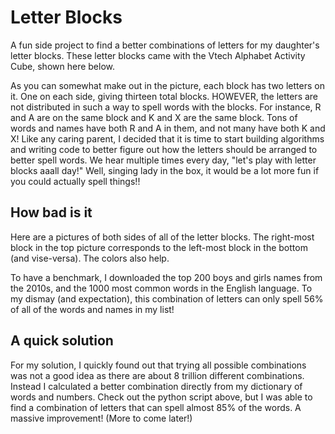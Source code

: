 # Letter Blocks

A fun side project to find a better combinations of letters for my daughter's letter blocks. These letter blocks came with the Vtech Alphabet Activity Cube, shown here below.



As you can somewhat make out in the picture, each block has two letters on it. One on each side, giving thirteen total blocks. HOWEVER, the letters are not distributed in such a way to spell words with the blocks. For instance, R and A are on the same block and K and X are the same block. Tons of words and names have both R and A in them, and not many have both K and X! Like any caring parent, I decided that it is time to start building algorithms and writing code to better figure out how the letters should be arranged to better spell words. We hear multiple times every day, "let's play with letter blocks aaall day!" Well, singing lady in the box, it would be a lot more fun if you could actually spell things!!

## How bad is it

Here are a pictures of both sides of all of the letter blocks. The right-most block in the top picture corresponds to the left-most block in the bottom (and vise-versa). The colors also help.

To have a benchmark, I downloaded the top 200 boys and girls names from the 2010s, and the 1000 most common words in the English language. To my dismay (and expectation), this combination of letters can only spell 56% of all of the words and names in my list!

## A quick solution

For my solution, I quickly found out that trying all possible combinations was not a good idea as there are about 8 trillion different combinations. Instead I calculated a better combination directly from my dictionary of words and numbers. Check out the python script above, but I was able to find a combination of letters that can spell almost 85% of the words. A massive improvement! (More to come later!)

